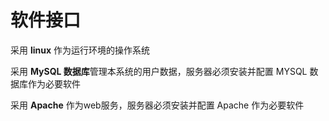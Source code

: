 # 软件接口

采用 **linux** 作为运行环境的操作系统

采用 **MySQL 数据库**管理本系统的用户数据，服务器必须安装并配置 MYSQL 数据库作为必要软件

采用 **Apache** 作为web服务，服务器必须安装并配置 Apache 作为必要软件
